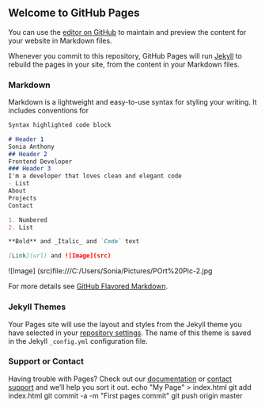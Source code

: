 ## Welcome to GitHub Pages

You can use the [editor on GitHub](https://github.com/Sonia1984/Portfolio2017/edit/master/index.md) to maintain and preview the content for your website in Markdown files.

Whenever you commit to this repository, GitHub Pages will run [Jekyll](https://jekyllrb.com/) to rebuild the pages in your site, from the content in your Markdown files.

### Markdown

Markdown is a lightweight and easy-to-use syntax for styling your writing. It includes conventions for

```markdown
Syntax highlighted code block

# Header 1
Sonia Anthony
## Header 2
Frontend Developer
### Header 3
I'm a developer that loves clean and elegant code
- List 
About
Projects
Contact

1. Numbered
2. List

**Bold** and _Italic_ and `Code` text

[Link](url) and ![Image](src)
```
![Image] (src)file:///C:/Users/Sonia/Pictures/POrt%20Pic-2.jpg

For more details see [GitHub Flavored Markdown](https://guides.github.com/features/mastering-markdown/).

### Jekyll Themes

Your Pages site will use the layout and styles from the Jekyll theme you have selected in your [repository settings](https://github.com/Sonia1984/Portfolio2017/settings). The name of this theme is saved in the Jekyll `_config.yml` configuration file.

### Support or Contact

Having trouble with Pages? Check out our [documentation](https://help.github.com/categories/github-pages-basics/) or [contact support](https://github.com/contact) and we’ll help you sort it out.
echo "My Page" > index.html
git add index.html
git commit -a -m "First pages commit"
git push origin master
